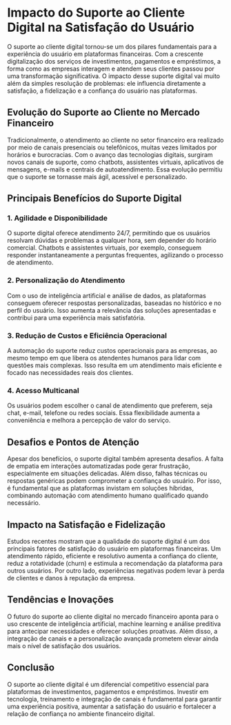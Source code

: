 # Impacto do Suporte ao Cliente Digital na Satisfação do Usuário

O suporte ao cliente digital tornou-se um dos pilares fundamentais para a experiência do usuário em plataformas financeiras. Com a crescente digitalização dos serviços de investimentos, pagamentos e empréstimos, a forma como as empresas interagem e atendem seus clientes passou por uma transformação significativa. O impacto desse suporte digital vai muito além da simples resolução de problemas: ele influencia diretamente a satisfação, a fidelização e a confiança do usuário nas plataformas.

## Evolução do Suporte ao Cliente no Mercado Financeiro

Tradicionalmente, o atendimento ao cliente no setor financeiro era realizado por meio de canais presenciais ou telefônicos, muitas vezes limitados por horários e burocracias. Com o avanço das tecnologias digitais, surgiram novos canais de suporte, como chatbots, assistentes virtuais, aplicativos de mensagens, e-mails e centrais de autoatendimento. Essa evolução permitiu que o suporte se tornasse mais ágil, acessível e personalizado.

## Principais Benefícios do Suporte Digital

### 1. **Agilidade e Disponibilidade**

O suporte digital oferece atendimento 24/7, permitindo que os usuários resolvam dúvidas e problemas a qualquer hora, sem depender do horário comercial. Chatbots e assistentes virtuais, por exemplo, conseguem responder instantaneamente a perguntas frequentes, agilizando o processo de atendimento.

### 2. **Personalização do Atendimento**

Com o uso de inteligência artificial e análise de dados, as plataformas conseguem oferecer respostas personalizadas, baseadas no histórico e no perfil do usuário. Isso aumenta a relevância das soluções apresentadas e contribui para uma experiência mais satisfatória.

### 3. **Redução de Custos e Eficiência Operacional**

A automação do suporte reduz custos operacionais para as empresas, ao mesmo tempo em que libera os atendentes humanos para lidar com questões mais complexas. Isso resulta em um atendimento mais eficiente e focado nas necessidades reais dos clientes.

### 4. **Acesso Multicanal**

Os usuários podem escolher o canal de atendimento que preferem, seja chat, e-mail, telefone ou redes sociais. Essa flexibilidade aumenta a conveniência e melhora a percepção de valor do serviço.

## Desafios e Pontos de Atenção

Apesar dos benefícios, o suporte digital também apresenta desafios. A falta de empatia em interações automatizadas pode gerar frustração, especialmente em situações delicadas. Além disso, falhas técnicas ou respostas genéricas podem comprometer a confiança do usuário. Por isso, é fundamental que as plataformas invistam em soluções híbridas, combinando automação com atendimento humano qualificado quando necessário.

## Impacto na Satisfação e Fidelização

Estudos recentes mostram que a qualidade do suporte digital é um dos principais fatores de satisfação do usuário em plataformas financeiras. Um atendimento rápido, eficiente e resolutivo aumenta a confiança do cliente, reduz a rotatividade (churn) e estimula a recomendação da plataforma para outros usuários. Por outro lado, experiências negativas podem levar à perda de clientes e danos à reputação da empresa.

## Tendências e Inovações

O futuro do suporte ao cliente digital no mercado financeiro aponta para o uso crescente de inteligência artificial, machine learning e análise preditiva para antecipar necessidades e oferecer soluções proativas. Além disso, a integração de canais e a personalização avançada prometem elevar ainda mais o nível de satisfação dos usuários.

## Conclusão

O suporte ao cliente digital é um diferencial competitivo essencial para plataformas de investimentos, pagamentos e empréstimos. Investir em tecnologia, treinamento e integração de canais é fundamental para garantir uma experiência positiva, aumentar a satisfação do usuário e fortalecer a relação de confiança no ambiente financeiro digital.